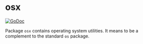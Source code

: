 # osx

[![GoDoc](https://godoc.org/github.com/icza/gox/osx?status.svg)](https://godoc.org/github.com/icza/gox/osx)

Package `osx` contains operating system utilities.
It means to be a complement to the standard `os` package.
